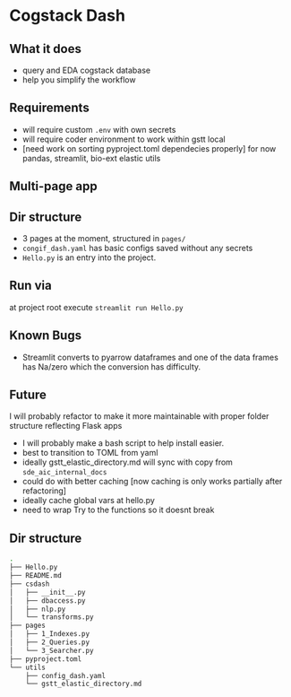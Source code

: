 # Cogstack Dash 

## What it does
- query and EDA cogstack database 
- help you simplify the workflow 

## Requirements
- will require custom `.env` with own secrets
- will require coder environment to work within gstt local 
- [need work on sorting pyproject.toml dependecies properly] for now pandas, streamlit, bio-ext elastic utils

## Multi-page app

## Dir structure
* 3 pages at the moment, structured in `pages/` 
* `congif_dash.yaml` has basic configs saved without any secrets
* `Hello.py` is an entry into the project.

## Run via
at project root execute `streamlit run Hello.py`

## Known Bugs
- Streamlit converts to pyarrow dataframes and one of the data frames has Na/zero which the conversion has difficulty. 

## Future
I will probably refactor to make it more maintainable with proper folder structure reflecting Flask apps
- I will probably make a bash script to help install easier.
- best to transition to TOML from yaml 
- ideally gstt_elastic_directory.md will sync with copy from `sde_aic_internal_docs`
- could do with better caching [now caching is only works partially after refactoring]
- ideally cache global vars at hello.py
- need to wrap Try to the functions so it doesnt break 

## Dir structure 
```bash
.
├── Hello.py
├── README.md
├── csdash
│   ├── __init__.py
│   ├── dbaccess.py
│   ├── nlp.py
│   └── transforms.py
├── pages
│   ├── 1_Indexes.py
│   ├── 2_Queries.py
│   └── 3_Searcher.py
├── pyproject.toml
└── utils
    ├── config_dash.yaml
    └── gstt_elastic_directory.md
```
